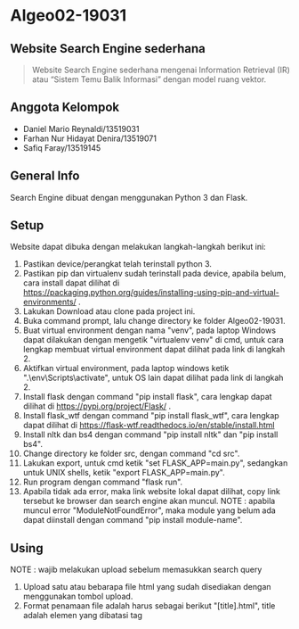 # Algeo02-19031
## Website Search Engine sederhana
> Website Search Engine sederhana mengenai Information Retrieval (IR) atau “Sistem Temu Balik Informasi” dengan model ruang vektor.

## Anggota Kelompok
* Daniel Mario Reynaldi/13519031
* Farhan Nur Hidayat Denira/13519071
* Safiq Faray/13519145

## General Info
Search Engine dibuat dengan menggunakan Python 3 dan Flask.

## Setup
Website dapat dibuka dengan melakukan langkah-langkah berikut ini:
1. Pastikan device/perangkat telah terinstall python 3.
2. Pastikan pip dan virtualenv sudah terinstall pada device, apabila belum, cara install dapat dilihat di https://packaging.python.org/guides/installing-using-pip-and-virtual-environments/ .
3. Lakukan Download atau clone pada project ini.
4. Buka command prompt, lalu change directory ke folder Algeo02-19031.
5. Buat virtual environment dengan nama "venv", pada laptop Windows dapat dilakukan dengan mengetik "virtualenv venv" di cmd, untuk cara lengkap membuat virtual environment dapat dilihat pada link di langkah 2.
6. Aktifkan virtual environment, pada laptop windows ketik ".\env\Scripts\activate", untuk OS lain dapat dilihat pada link di langkah 2.
7. Install flask dengan command "pip install flask", cara lengkap dapat dilihat di https://pypi.org/project/Flask/ .
8. Install flask_wtf dengan command "pip install flask_wtf", cara lengkap dapat dilihat di https://flask-wtf.readthedocs.io/en/stable/install.html
9. Install nltk dan bs4 dengan command "pip install nltk" dan "pip install bs4".
10. Change directory ke folder src, dengan command "cd src".
11. Lakukan export, untuk cmd ketik "set FLASK_APP=main.py", sedangkan untuk UNIX shells, ketik "export FLASK_APP=main.py".
12. Run program dengan command "flask run".
13. Apabila tidak ada error, maka link website lokal dapat dilihat, copy link tersebut ke browser dan search engine akan muncul. NOTE : apabila muncul error "ModuleNotFoundError", maka module yang belum ada dapat diinstall dengan command "pip install module-name".

## Using
NOTE : wajib melakukan upload sebelum memasukkan search query
1. Upload satu atau bebarapa file html yang sudah disediakan dengan menggunakan tombol upload.
2. Format penamaan file adalah harus sebagai berikut "[title].html", title adalah elemen yang dibatasi tag <title> di file html, tanpa tanda "[]".
3. Masukkan keyword yang ingin dicari pada Search bar, lalu tekan tombol search.
4. Akan muncul list laman website terurut berdasarkan kerelevanan antara website dan search query, serta Term Table.
5. Pilih laman web yang ingin dibaca.

## Features
* Search engine
* Document uploader
* Term Table
* Halaman Perihal
